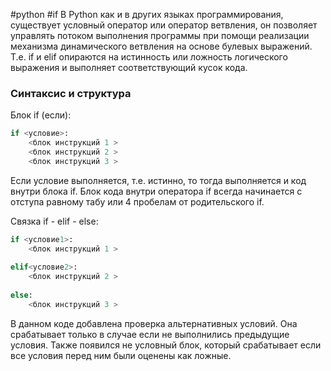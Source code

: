 #python  #if
В Python как и в других языках программирования, существует условный оператор или оператор ветвления, он позволяет управлять потоком выполнения программы при помощи реализации механизма динамического ветвления на основе булевых выражений. Т.е. if и elif опираются на истинность или ложность логического выражения и выполняет соответствующий кусок кода. 

### Синтаксис и структура

Блок if (если):
```python
if <условие>:
	<блок инструкций 1 >
	<блок инструкций 2 >
	<блок инструкций 3 >
```

Если условие выполняется, т.е. истинно, то тогда выполняется и код внутри блока if. Блок кода внутри оператора if всегда начинается с отступа равному табу или 4 пробелам от родительского if.

Связка if - elif - else:
```python
if <условие1>:
	<блок инструкций 1 >
	
elif<условие2>:
	<блок инструкций 2 >
	
else:
	<блок инструкций 3 >
```

В данном коде добавлена проверка альтернативных условий. Она срабатывает только в случае если не выполнились предыдущие условия. Также появился не условный блок, который срабатывает если все условия перед ним были оценены как ложные.










